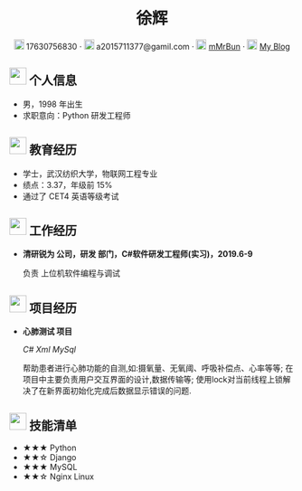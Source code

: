  <center>
     <h1>徐辉</h1>
     <div>
         <span>
             <img src="assets/phone-solid.svg" width="18px">
             17630756830
         </span>
         ·
         <span>
             <img src="assets/envelope-solid.svg" width="18px">
             a2015711377@gamil.com
         </span>
         ·
         <span>
             <img src="assets/github-brands.svg" width="18px">
             <a href="https://github.com/mMrBun">mMrBun</a>
         </span>
         ·
         <span>
             <img src="assets/rss-solid.svg" width="18px">
             <a href="blog.mrbun.cn">My Blog</a>
         </span>
     </div>
 </center>

 ## <img src="assets/info-circle-solid.svg" width="30px"> 个人信息 

 - 男，1998 年出生
 - 求职意向：Python 研发工程师

## <img src="assets/graduation-cap-solid.svg" width="30px"> 教育经历

- 学士，武汉纺织大学，物联网工程专业
- 绩点：3.37，年级前 15%
- 通过了 CET4 英语等级考试

## <img src="assets/briefcase-solid.svg" width="30px"> 工作经历

- **清研锐为 公司，研发 部门，C#软件研发工程师(实习)，2019.6-9**

   负责 上位机软件编程与调试

## <img src="assets/project-diagram-solid.svg" width="30px"> 项目经历

- **心肺测试 项目**

  *C# Xml MySql*
  
  帮助患者进行心肺功能的自测,如:摄氧量、无氧阈、呼吸补偿点、心率等等;  在项目中主要负责用户交互界面的设计,数据传输等; 使用lock对当前线程上锁解决了在新界面初始化完成后数据显示错误的问题.

## <img src="assets/tools-solid.svg" width="30px"> 技能清单

- ★★★ Python
- ★★☆ Django
- ★★★ MySQL
- ★★☆ Nginx Linux
